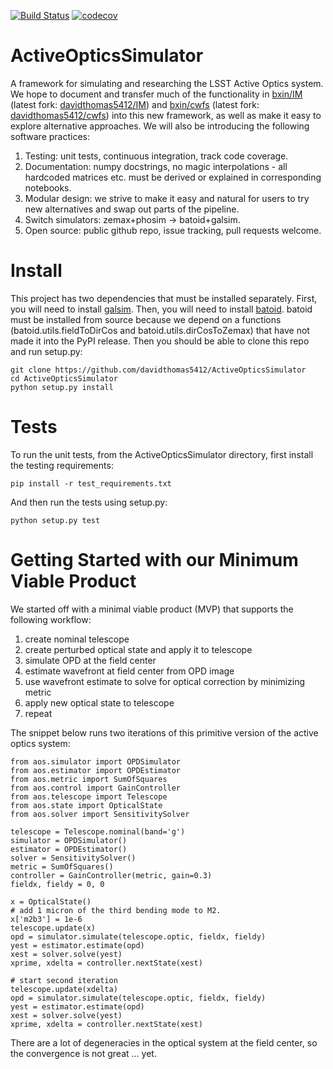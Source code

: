 [![Build Status](https://travis-ci.com/davidthomas5412/ActiveOpticsSimulator.svg?branch=master)](https://travis-ci.com/davidthomas5412/ActiveOpticsSimulator)
[![codecov](https://codecov.io/gh/davidthomas5412/ActiveOpticsSimulator/branch/master/graph/badge.svg)](https://codecov.io/gh/davidthomas5412/ActiveOpticsSimulator)

# ActiveOpticsSimulator
A framework for simulating and researching the LSST Active Optics system. We hope to document and transfer much of the functionality in [bxin/IM](https://github.com/bxin/IM) (latest fork: [davidthomas5412/IM](https://github.com/davidthomas5412/IM)) and [bxin/cwfs](https://github.com/bxin/cwfs) (latest fork: [davidthomas5412/cwfs](https://github.com/davidthomas5412/cwfs)) into this new framework, as well as make it easy to explore alternative approaches. We will also be introducing the following software practices:

1. Testing: unit tests, continuous integration, track code coverage.
2. Documentation: numpy docstrings, no magic interpolations - all hardcoded matrices etc. must be derived or explained in corresponding notebooks.
3. Modular design: we strive to make it easy and natural for users to try new alternatives and swap 
out parts of the pipeline.
4. Switch simulators: zemax+phosim -> batoid+galsim.
5. Open source: public github repo, issue tracking, pull requests welcome.

# Install
This project has two dependencies that must be installed separately. First, you will need to install [galsim](https://github.com/GalSim-developers/GalSim). Then, you will need to install [batoid](https://github.com/jmeyers314/batoid). batoid must be installed from source because we depend on a functions (batoid.utils.fieldToDirCos and batoid.utils.dirCosToZemax) that have not made it into the PyPI release. Then you should be able to clone 
this repo and run setup.py:

```
git clone https://github.com/davidthomas5412/ActiveOpticsSimulator
cd ActiveOpticsSimulator
python setup.py install
```

# Tests

To run the unit tests, from the ActiveOpticsSimulator directory, first install the testing requirements:

```
pip install -r test_requirements.txt
```

And then run the tests using setup.py:

```
python setup.py test
```

# Getting Started with our Minimum Viable Product
We started off with a minimal viable product (MVP) that supports the following workflow:
1) create nominal telescope
2) create perturbed optical state and apply it to telescope
3) simulate OPD at the field center
4) estimate wavefront at field center from OPD image
5) use wavefront estimate to solve for optical correction by minimizing 
metric
6) apply new optical state to telescope
7) repeat

The snippet below runs two iterations of this primitive version of the active optics system:
```
from aos.simulator import OPDSimulator
from aos.estimator import OPDEstimator
from aos.metric import SumOfSquares
from aos.control import GainController
from aos.telescope import Telescope
from aos.state import OpticalState
from aos.solver import SensitivitySolver

telescope = Telescope.nominal(band='g')
simulator = OPDSimulator()
estimator = OPDEstimator()
solver = SensitivitySolver()
metric = SumOfSquares()
controller = GainController(metric, gain=0.3)
fieldx, fieldy = 0, 0

x = OpticalState()
# add 1 micron of the third bending mode to M2.
x['m2b3'] = 1e-6
telescope.update(x)
opd = simulator.simulate(telescope.optic, fieldx, fieldy)
yest = estimator.estimate(opd)
xest = solver.solve(yest)
xprime, xdelta = controller.nextState(xest)

# start second iteration
telescope.update(xdelta)
opd = simulator.simulate(telescope.optic, fieldx, fieldy)
yest = estimator.estimate(opd)
xest = solver.solve(yest)
xprime, xdelta = controller.nextState(xest)
```

There are a lot of degeneracies in the optical system at the field center, so the convergence is not great ... yet. 